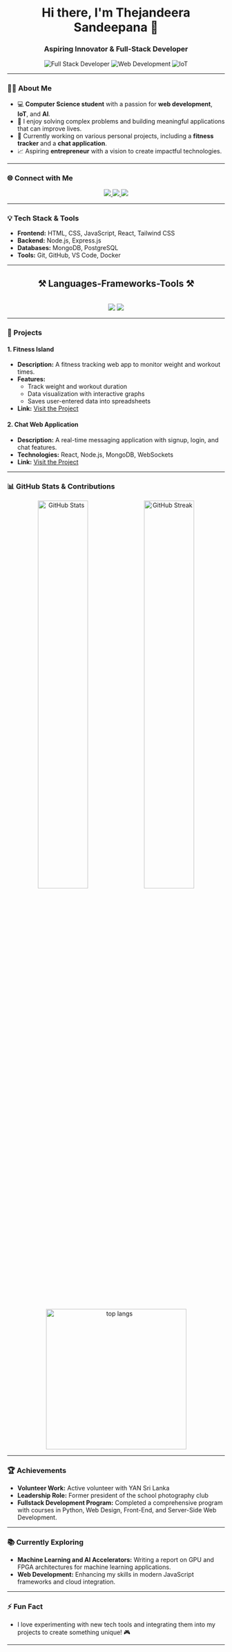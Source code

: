 <h1 align="center">Hi there, I'm Thejandeera Sandeepana 👋</h1>
<h3 align="center">Aspiring Innovator & Full-Stack Developer</h3>

<p align="center">
  <img src="https://img.shields.io/badge/-Full%20Stack%20Developer-000000?style=flat&logo=javascript&logoColor=yellow" alt="Full Stack Developer" />
  <img src="https://img.shields.io/badge/-Web%20Development-000000?style=flat&logo=react&logoColor=61DAFB" alt="Web Development" />
  <img src="https://img.shields.io/badge/-IoT-000000?style=flat&logo=internet-explorer&logoColor=blue" alt="IoT" />
</p>

---

### 👨‍💻 About Me

- 💻 **Computer Science student** with a passion for **web development**, **IoT**, and **AI**.  
- 🚀 I enjoy solving complex problems and building meaningful applications that can improve lives.  
- 🌱 Currently working on various personal projects, including a **fitness tracker** and a **chat application**.
- 📈 Aspiring **entrepreneur** with a vision to create impactful technologies.  

---

### 🌐 Connect with Me  


<div align="center"> 
  <a href="mailto:thejan1010@gmail.com" target="blank">
    <img src="https://img.shields.io/badge/Gmail-333333?style=for-the-badge&logo=gmail&logoColor=red" />
  </a>
  <a href="https://www.linkedin.com/in/thejandeera-sandeepana-6baa17208" target="blank">
    <img src="https://img.shields.io/badge/LinkedIn-0077B5?style=for-the-badge&logo=linkedin&logoColor=white" target="_blank" />
  </a>
  <a href="https://thejandeerasandeepana.netlify.app" target="blank">
     <img src="https://img.shields.io/badge/Portfolio-FF5722?style=for-the-badge&logo=todoist&logoColor=white" target="_blank" /> <!-- sqlite, safari, google-chrome are other good icon options -->
  </a>
</div>

---

### 💡 Tech Stack & Tools

- **Frontend:** HTML, CSS, JavaScript, React, Tailwind CSS  
- **Backend:** Node.js, Express.js  
- **Databases:** MongoDB, PostgreSQL  
- **Tools:** Git, GitHub, VS Code, Docker  

---

<h2 align="center">⚒️ Languages-Frameworks-Tools ⚒️</h2>
<br/>
<div align="center">
    <img src="https://skillicons.dev/icons?i=react,bootstrap,mui,html,css,vscode,github,figma,tailwind,git,r" />
    <img src="https://skillicons.dev/icons?i=nodejs,python,javascript,typescript,express,firebase,mongodb,c,java,nextjs,mysql,flask" /><br>
</div>

---

### 📂 Projects

#### 1. **Fitness Island**  
- **Description:** A fitness tracking web app to monitor weight and workout times.  
- **Features:**  
  - Track weight and workout duration  
  - Data visualization with interactive graphs  
  - Saves user-entered data into spreadsheets  
- **Link:** [Visit the Project](https://fitnessisland.netlify.app/)

#### 2. **Chat Web Application**  
- **Description:** A real-time messaging application with signup, login, and chat features.  
- **Technologies:** React, Node.js, MongoDB, WebSockets  
- **Link:** [Visit the Project](https://yourchatapp.example.com)

---

### 📊 GitHub Stats & Contributions  
<p align="center">
  <img src="https://github-readme-stats.vercel.app/api?username=Thejandeera&show_icons=true&theme=radical" alt="GitHub Stats" width="48%"/>
  <img src="https://github-readme-streak-stats.herokuapp.com?user=Thejandeera&theme=radical&date_format=M%20j%5B%2C%20Y%5D" alt="GitHub Streak" width="48%"/>
  <br/>
  <img width=325 align="center" src="https://github-readme-stats-salesp07.vercel.app/api/top-langs/?username=salesp07&hide=HTML&langs_count=8&layout=compact&theme=react&border_radius=10&size_weight=0.5&count_weight=0.5&exclude_repo=github-readme-stats" alt="top langs" />
</p>

---

### 🏆 Achievements  
- **Volunteer Work:** Active volunteer with YAN Sri Lanka  
- **Leadership Role:** Former president of the school photography club  
- **Fullstack Development Program:** Completed a comprehensive program with courses in Python, Web Design, Front-End, and Server-Side Web Development.

---

### 📚 Currently Exploring
- **Machine Learning and AI Accelerators:** Writing a report on GPU and FPGA architectures for machine learning applications.
- **Web Development:** Enhancing my skills in modern JavaScript frameworks and cloud integration.

---

### ⚡ Fun Fact
- I love experimenting with new tech tools and integrating them into my projects to create something unique! 🎮

---




